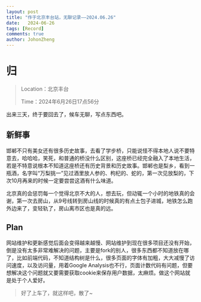 ```yaml
---
layout: post
title: "作于北京丰台站，无聊记录——2024.06.26"
date:   2024-06-26
tags: [Record]
comments: true
author: JohonZheng
---
```

# 归

> Location：北京丰台
>
> Time：2024年6月26日17点56分

出来三天，终于要回去了，候车无聊，写点东西吧。

## 新鲜事

邯郸不只有美女还有很多历史故事，去看了学步桥，只能说怪不得本地人说不要特意去，哈哈哈，笑死，和普通的桥没什么区别，这座桥已经完全融入了本地生活，若是不特意说根本不知道这座桥还有历史背景和历史故事。邯郸也是梨乡，看到一瓶酒，名字叫“万梨挑一”见过酒里放人参的、枸杞的、蛇的，第一次见放梨的，下次10月再来的时候一定要尝尝这酒有什么味道。

北京真的会惩罚每一个觉得北京不大的人，想去玩，但动辄一个小时的地铁真的会谢，第一次去房山，从9号线转到房山线的时候真的有点土包子进城，地铁怎么跑外边来了，变轻轨了，房山离市区也是真的远。

## Plan

网站维护和更新感觉后面会变得越来越慢、网站维护到现在很多项目还没有开始，倒是没有太多非常难解决的问题，主要是fork的别人，很多东西都不知道放在哪了，比如前端代码，不知道结构树是什么，很多页面的字体有加粗，大大减慢了访问速度，以及访问量，用着Google Analysis也不行，页面计数代码有问题，但要想解决这个问题就又要需要获取cookie来保存用户数据，太麻烦。做这个网站就是处于个人爱好。

> 好了上车了，就这样吧，散了~